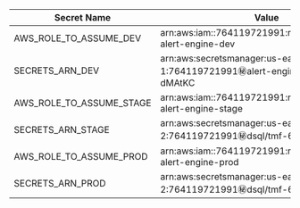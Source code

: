 | Secret Name | Value |
|-------------|-------|
| AWS_ROLE_TO_ASSUME_DEV | arn:aws:iam::764119721991:role/GitHubActions-alert-engine-dev|
| SECRETS_ARN_DEV |arn:aws:secretsmanager:us-east-1:764119721991:secret:alert-engine-dev-secrets-dMAtKC  |
| AWS_ROLE_TO_ASSUME_STAGE | arn:aws:iam::764119721991:role/GitHubActions-alert-engine-stage |
| SECRETS_ARN_STAGE | arn:aws:secretsmanager:us-east-2:764119721991:secret:dsql/tmf-6vgxCr |
| AWS_ROLE_TO_ASSUME_PROD | arn:aws:iam::764119721991:role/GitHubActions-alert-engine-prod |
| SECRETS_ARN_PROD | arn:aws:secretsmanager:us-east-2:764119721991:secret:dsql/tmf-6vgxCr |
